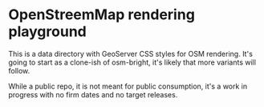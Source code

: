 # OpenStreemMap rendering playground 

This is a data directory with GeoServer CSS styles for OSM rendering.
It's going to start as a clone-ish of osm-bright, it's likely that more variants will follow.

While a public repo, it is not meant for public consumption, it's a work in progress with no firm dates and no target releases.
